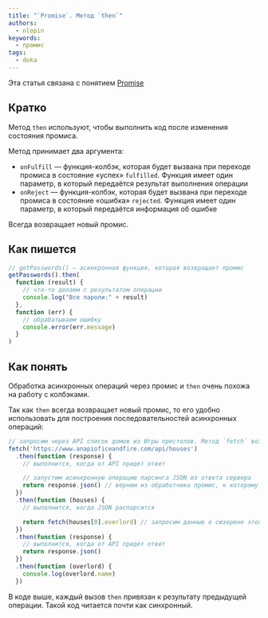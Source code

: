 ```yaml
---
title: "`Promise`. Метод `then`"
authors:
  - nlopin
keywords:
  - промис
tags:
  - doka
---
```


Эта статья связана с понятием [Promise](/js/promise/)

## Кратко

Метод `then` используют, чтобы выполнить код после изменения состояния промиса.

Метод принимает два аргумента:

- `onFulfill` — функция-колбэк, которая будет вызвана при переходе промиса в состояние «успех» `fulfilled`. Функция имеет один параметр, в который передаётся результат выполнения операции
- `onReject` — функция-колбэк, которая будет вызвана при переходе промиса в состояние «ошибка» `rejected`. Функция имеет один параметр, в который передаётся информация об ошибке

Всегда возвращает новый промис.

## Как пишется

```js
// getPasswords() — асинхронная функция, которая возвращает промис
getPasswords().then(
  function (result) {
    // что-то делаем с результатом операции
    console.log("Все пароли:" + result)
  },
  function (err) {
    // обрабатываем ошибку
    console.error(err.message)
  }
)
```

## Как понять

Обработка асинхронных операций через промис и `then` очень похожа на работу с колбэками.

Так как `then` всегда возвращает новый промис, то его удобно использовать для построения последовательностей асинхронных операций:

```js
// запросим через API список домов из Игры престолов. Метод `fetch` возвращает промис
fetch('https://www.anapioficeandfire.com/api/houses')
  .then(function (response) {
    // выполнится, когда от API придет ответ

    // запустим асинхронную операцию парсинга JSON из ответа сервера
    return response.json() // вернем из обработчика промис, к которому добавим then
  })
  .then(function (houses) {
    // выполнится, когда JSON распарсится

    return fetch(houses[0].overlord) // запросим данные о сюзерене этого дома
  })
  .then(function (response) {
    // выполнится, когда от API придет ответ
    return response.json()
  })
  .then(function (overlord) {
    console.log(overlord.name)
  })
```

В коде выше, каждый вызов `then` привязан к результату предыдущей операции. Такой код читается почти как синхронный.
